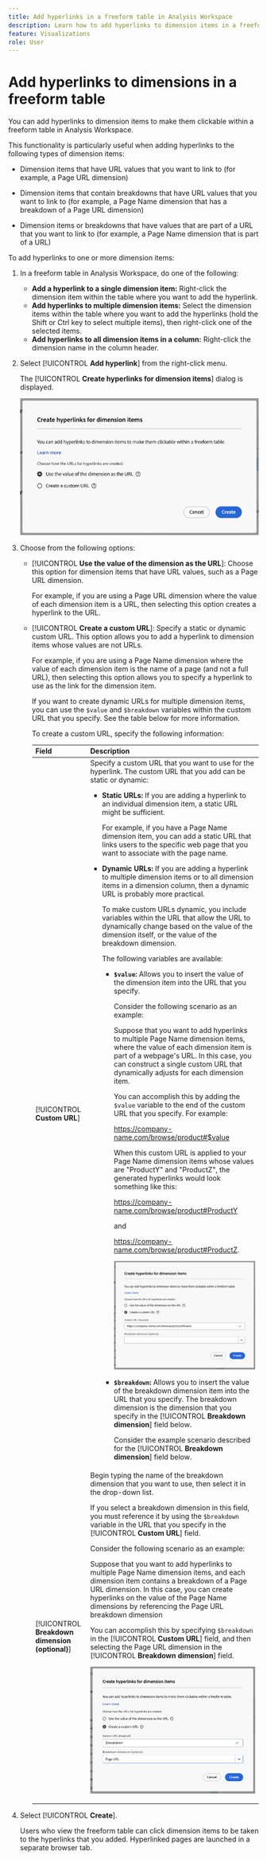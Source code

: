 ```yaml
---
title: Add hyperlinks in a freeform table in Analysis Workspace
description: Learn how to add hyperlinks to dimension items in a freeform table in Analysis Workspace
feature: Visualizations
role: User
---
```

# Add hyperlinks to dimensions in a freeform table

You can add hyperlinks to dimension items to make them clickable within a freeform table in Analysis Workspace. 

This functionality is particularly useful when adding hyperlinks to the following types of dimension items:

* Dimension items that have URL values that you want to link to (for example, a Page URL dimension)

* Dimension items that contain breakdowns that have URL values that you want to link to (for example, a Page Name dimension that has a breakdown of a Page URL dimension)

* Dimension items or breakdowns that have values that are part of a URL that you want to link to (for example, a Page Name dimension that is part of a URL)

To add hyperlinks to one or more dimension items:

1. In a freeform table in Analysis Workspace, do one of the following:

   * **Add a hyperlink to a single dimension item:** Right-click the dimension item within the table where you want to add the hyperlink.

   <!-- add screenshot -->
   
   * **Add hyperlinks to multiple dimension items:** Select the dimension items within the table where you want to add the hyperlinks (hold the Shift or Ctrl key to select multiple items), then right-click one of the selected items.

   <!-- add screenshot -->

   * **Add hyperlinks to all dimension items in a column:** Right-click the dimension name in the column header.

   <!-- add screenshot -->

1. Select [!UICONTROL **Add hyperlink**] from the right-click menu.

   The [!UICONTROL **Create hyperlinks for dimension items**] dialog is displayed.

   ![Add hyperlinks dialog](assets/table-hyperlinks-default.png)

1. Choose from the following options:

   * [!UICONTROL **Use the value of the dimension as the URL**]: Choose this option for dimension items that have URL values, such as a Page URL dimension. 
   
     For example, if you are using a Page URL dimension where the value of each dimension item is a URL, then selecting this option creates a hyperlink to the URL.

   * [!UICONTROL **Create a custom URL**]: Specify a static or dynamic custom URL. This option allows you to add a hyperlink to dimension items whose values are not URLs. 
   
     For example, if you are using a Page Name dimension where the value of each dimension item is the name of a page (and not a full URL), then selecting this option allows you to specify a hyperlink to use as the link for the dimension item.
   
     If you want to create dynamic URLs for multiple dimension items, you can use the `$value` and `$breakdown` variables within the custom URL that you specify. See the table below for more information.

      To create a custom URL, specify the following information:

      |Field | Description | 
      |---------|----------|
      | [!UICONTROL **Custom URL**] | Specify a custom URL that you want to use for the hyperlink. The custom URL that you add can be static or dynamic: <ul><li>**Static URLs:** If you are adding a hyperlink to an individual dimension item, a static URL might be sufficient. <p>For example, if you have a Page Name dimension item, you can add a static URL that links users to the specific web page that you want to associate with the page name.</p></li><li>**Dynamic URLs:** If you are adding a hyperlink to multiple dimension items or to all dimension items in a dimension column, then a dynamic URL is probably more practical. <p>To make custom URLs dynamic, you include variables within the URL that allow the URL to dynamically change based on the value of the dimension itself, or the value of the breakdown dimension.</p><p>The following variables are available:</p> <ul><li>**`$value`:** Allows you to insert the value of the dimension item into the URL that you specify. <p>Consider the following scenario as an example:</p><p>Suppose that you want to add hyperlinks to multiple Page Name dimension items, where the value of each dimension item is part of a webpage's URL. In this case, you can construct a single custom URL that dynamically adjusts for each dimension item. </p><p>You can accomplish this by adding the `$value` variable to the end of the custom URL that you specify. For example:</p> <p>https://company-name.com/browse/product#$value</p><p>When this custom URL is applied to your Page Name dimension items whose values are "ProductY" and "ProductZ", the generated hyperlinks would look something like this: </p><p>https://company-name.com/browse/product#ProductY</p><p>and</p><p> https://company-name.com/browse/product#ProductZ. </p><p>![use values in hyperlinks](assets/table-hyperlinks-vaule.png)</p></li><li>**`$breakdown`:** Allows you to insert the value of the breakdown dimension item into the URL that you specify. The breakdown dimension is the dimension that you specify in the [!UICONTROL **Breakdown dimension**] field below. <p>Consider the example scenario described for the [!UICONTROL **Breakdown dimension**] field below.</p></li></ul>   | 
      | [!UICONTROL **Breakdown dimension (optional)**] | Begin typing the name of the breakdown dimension that you want to use, then select it in the drop-down list. <p>If you select a breakdown dimension in this field, you must reference it by using the `$breakdown` variable in the URL that you specify in the [!UICONTROL **Custom URL**] field.</p><p>Consider the following scenario as an example:</p><p>Suppose that you want to add hyperlinks to multiple Page Name dimension items, and each dimension item contains a breakdown of a Page URL dimension. In this case, you can create hyperlinks on the value of the Page Name dimensions by referencing the Page URL breakdown dimension</p><p>You can accomplish this by specifying `$breakdown` in the [!UICONTROL **Custom URL**] field, and then selecting the Page URL dimension in the [!UICONTROL **Breakdown dimension**] field. </p><p>![use breakdowns in hyperlinks](assets/table-hyperlinks-breakdown.png)</p> | 

1. Select [!UICONTROL **Create**].

   Users who view the freeform table can click dimension items to be taken to the hyperlinks that you added. Hyperlinked pages are launched in a separate browser tab. <!--true?-->
 
   <!-- add screenshot of a table with hyperlinks.>


